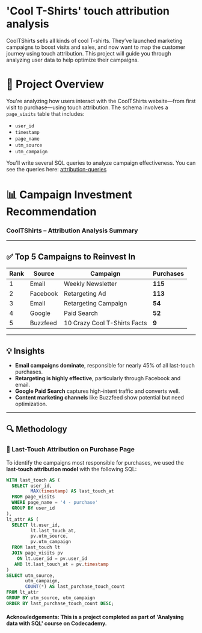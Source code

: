 # 'Cool T-Shirts' touch attribution analysis
CoolTShirts sells all kinds of cool T-shirts. They’ve launched marketing campaigns to boost visits and sales, and now want to map the customer journey using touch attribution. This project will guide you through analyzing user data to help optimize their campaigns.

# 📘 Project Overview

You're analyzing how users interact with the CoolTShirts website—from first visit to purchase—using touch attribution. The schema involves a `page_visits` table that includes:

- `user_id`
- `timestamp`
- `page_name`
- `utm_source`
- `utm_campaign`

You'll write several SQL queries to analyze campaign effectiveness. You can see the queries here: [attribution-queries](https://github.com/jessfss/attribution-queries/blob/main/queries.sql)

# 📊 Campaign Investment Recommendation
### CoolTShirts – Attribution Analysis Summary

---

## ✅ Top 5 Campaigns to Reinvest In

| Rank | Source     | Campaign                          | Purchases |
|------|------------|-----------------------------------|-----------|
| 1    | Email      | Weekly Newsletter                 | **115**   |
| 2    | Facebook   | Retargeting Ad                    | **113**   |
| 3    | Email      | Retargeting Campaign              | **54**    |
| 4    | Google     | Paid Search                       | **52**    |
| 5    | Buzzfeed   | 10 Crazy Cool T-Shirts Facts      | **9**     |

---

## 💡 Insights

- **Email campaigns dominate**, responsible for nearly 45% of all last-touch purchases.
- **Retargeting is highly effective**, particularly through Facebook and email.
- **Google Paid Search** captures high-intent traffic and converts well.
- **Content marketing channels** like Buzzfeed show potential but need optimization.

---

## 🔍 Methodology

### 📌 Last-Touch Attribution on Purchase Page

To identify the campaigns most responsible for purchases, we used the **last-touch attribution model** with the following SQL:

```sql
WITH last_touch AS (
  SELECT user_id,
         MAX(timestamp) AS last_touch_at
  FROM page_visits
  WHERE page_name = '4 - purchase'
  GROUP BY user_id
),
lt_attr AS (
  SELECT lt.user_id,
         lt.last_touch_at,
         pv.utm_source,
         pv.utm_campaign
  FROM last_touch lt
  JOIN page_visits pv
    ON lt.user_id = pv.user_id
   AND lt.last_touch_at = pv.timestamp
)
SELECT utm_source,
       utm_campaign,
       COUNT(*) AS last_purchase_touch_count
FROM lt_attr
GROUP BY utm_source, utm_campaign
ORDER BY last_purchase_touch_count DESC;

```

#### Acknowledgements: This is a project completed as part of 'Analysing data with SQL' course on Codecademy.


